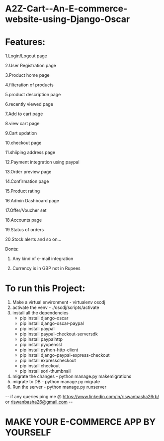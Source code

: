 # A2Z-Cart--An-E-commerce-website-using-Django-Oscar

# Features:

  1.Login/Logout page
  
  2.User Registration page
  
  3.Product home page
  
  4.filteration of products
  
  5.product description page
  
  6.recently viewed page
  
  7.Add to cart page
  
  8.view cart page
  
  9.Cart updation
  
  10.checkout page
  
  11.shiiping address page
  
  12.Payment integration using paypal
  
  13.Order preview page
  
  14.Confirmation page
  
  15.Product rating
  
  16.Admin Dashboard page
  
  17.Offer/Voucher set 
  
  18.Accounts page
  
  19.Status of orders
  
  20.Stock alerts and so on...
  
  Donts:
  
  1. Any kind of e-mail integration
  
  2. Currency is in GBP not in Rupees
  
# To run this Project:
  1. Make a virtual environment - virtualenv oscdj
  2. activate the venv - ./oscdj/scripts/activate
  3. install all the dependencies 
        -  pip install django-oscar
        -  pip install django-oscar-paypal
        -  pip install paypal
        -  pip install paypal-checkout-serversdk
        -  pip install paypalhttp
        -  pip install pyopenssl
        -  pip install python-http-client
        -  pip install django-paypal-express-checkout
        -  pip install expresscheckout
        -  pip install checkout
        -  pip install sorl-thumbnail
  4. migrate the changes - python manage.py makemigrations
  5. migrate to DB - python manage.py migrate
  6. Run the server - python manage.py runserver
   
 -- if any queries ping me @ https://www.linkedin.com/in/riswanbasha26rb/ or riswanbasha26@gmail.com --
 
 # MAKE YOUR E-COMMERCE APP BY YOURSELF
  
